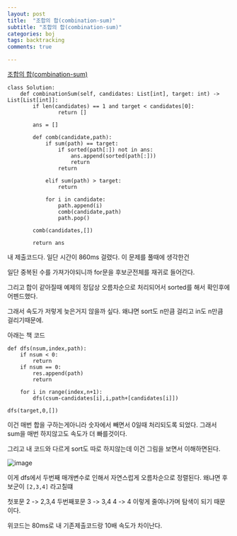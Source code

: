 ```yaml
---
layout: post
title:  "조합의 합(combination-sum)"
subtitle: "조합의 합(combination-sum)"
categories: boj
tags: backtracking
comments: true

---
```

[조합의 합(combination-sum)](https://leetcode.com/problems/combination-sum/)

```
class Solution:
    def combinationSum(self, candidates: List[int], target: int) -> List[List[int]]:        
        if len(candidates) == 1 and target < candidates[0]:
                return []
            
        ans = []

        def comb(candidate,path):
            if sum(path) == target:
                if sorted(path[:]) not in ans:
                    ans.append(sorted(path[:]))
                    return
                return
            
            elif sum(path) > target:
                return

            for i in candidate:
                path.append(i)
                comb(candidate,path)
                path.pop()

        comb(candidates,[])

        return ans
```

내 제출코드다. 일단 시간이 860ms 걸렸다. 이 문제를 풀때에 생각한건

일단 중복된 수를 가져가야되니까 for문을 후보군전체를 재귀로 들어간다.

그리고 합이 같아질때 예제의 정답상 오름차순으로 처리되어서 sorted를 해서 확인후에 어펜드했다.

그래서 속도가 저렇게 늦은거지 않을까 싶다. 왜냐면 sort도 n만큼 걸리고 in도 n만큼 걸리기때문에. 

아래는 책 코드

```
def dfs(nsum,index,path):
    if nsum < 0:
        return
    if nsum == 0:
        res.append(path)
        return
    
    for i in range(index,n+1):
        dfs(csum-candidates[i],i,path+[candidates[i]])

dfs(target,0,[])
```

이건 매번 합을 구하는게아니라 숫자에서 빼면서 0일때 처리되도록 되었다. 그래서 sum을 매번 하지않고도 속도가 더 빠를것이다.

그리고 내 코드와 다르게 sort도 따로 하지않는데 이건 그림을 보면서 이해하면된다.

![image](https://user-images.githubusercontent.com/56789064/109557020-e4079380-7b1a-11eb-995a-e9f4cc8d4104.png)

이게 dfs에서 두번째 매개변수로 인해서 자연스럽게 오름차순으로 정렬된다. 왜냐면 후보군이 `[2,3,4]` 라고칠떄

첫포문 2 -> 2,3,4 두번째포문 3 -> 3,4 4 -> 4  이렇게 줄여나가며 탐색이 되기 때문이다.

위코드는 80ms로 내 기존제출코드랑 10배 속도가 차이난다.
